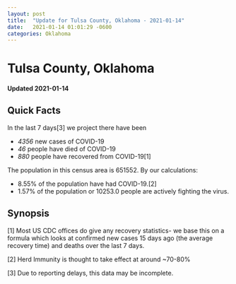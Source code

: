 ```yaml
---
layout: post
title:  "Update for Tulsa County, Oklahoma - 2021-01-14"
date:   2021-01-14 01:01:29 -0600
categories: Oklahoma
---
```


# Tulsa County, Oklahoma
#### Updated 2021-01-14

## Quick Facts

In the last 7 days[3] we project there have been
- *4356* new cases of COVID-19
- *46* people have died of COVID-19
- *880* people have recovered from COVID-19[1]

The population in this census area is 651552. By our calculations:
- 8.55% of the population have had COVID-19.[2]
- 1.57% of the population or 10253.0 people are actively fighting the virus.

## Synopsis




[1] Most US CDC offices do give any recovery statistics- we base this on a formula which looks at confirmed new cases
15 days ago (the average recovery time) and deaths over the last 7 days.

[2] Herd Immunity is thought to take effect at around ~70-80%

[3] Due to reporting delays, this data may be incomplete.
 
    